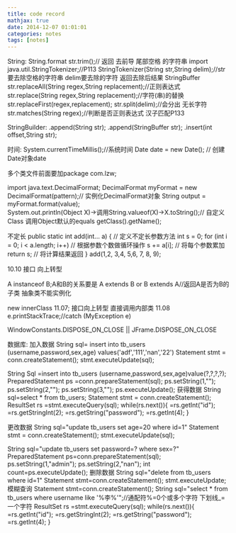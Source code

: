 ```yaml
---
title: code record
mathjax: true
date: 2014-12-07 01:01:01
categories: notes
tags: [notes]
---
```


String:
String.format
str.trim();// 返回 去前导 尾部空格 的字符串
import java.util.StringTokenizer;//P113
StringTokenizer(String str,String delim);//str 要去除空格的字符串 delim要去除的字符 返回去除后结果
StringBuffer
str.replaceAll(String regex,String replacement);//正则表达式
str.replace(String regex,String replacement);//字符(串)的替换
str.replaceFirst(regex,replacement);
str.split(delim);//会分出 无长字符
str.matches(String regex);//判断是否正则表达式
汉子匹配P133

StringBuilder:
.append(String str);
.append(StringBuffer str);
.insert(int offset,String str);

时间:
System.currentTimeMillis();//系统时间
Date date = new Date(); // 创建Date对象date

多个类文件前面要加package com.lzw;

import java.text.DecimalFormat;
DecimalFormat myFormat = new DecimalFormat(pattern);// 实例化DecimalFormat对象
String output = myFormat.format(value);                                                 
System.out.println(Object X)->调用String.valueof(X)->X.toString();//
自定义Class 调用Object默认的equals
getClass().getName();

不定长
	public static int add(int... a) { // 定义不定长参数方法
		int s = 0;
		for (int i = 0; i < a.length; i++)
			// 根据参数个数做循环操作
			s += a[i]; // 将每个参数累加
		return s; // 将计算结果返回
	}
add(1,2, 3,4, 5,6, 7, 8, 9);


10.10 接口 向上转型

A instanceof B;A和B的关系要是 A extends B or B extends A//返回A是否为B的子类
抽象类不能实例化

new innerClass 11.07;
接口向上转型 直接调用内部类 11.08
e.printStackTrace;//catch (MyException e) 

WindowConstants.DISPOSE_ON_CLOSE
||
JFrame.DISPOSE_ON_CLOSE

数据库:
加入数据
String sql= insert into tb_users (username,password,sex,age) values('adf','111','nan','22')
Statement stmt = conn.createStatement();
stmt.executeUpdate(sql);

String Sql =insert into tb_users (username,password,sex,age)value(?,?,?,?);
PreparedStatement ps =conn.prepareStatement(sql);
ps.setString(1,"");
ps.setString(2,"");
ps.setString(3,"");
ps.executeUpdate();
获得数据
String sql=select * from tb_users;
Statement stmt = conn.createStatement();
ResultSet rs =stmt.executeQuery(sql);
while(rs.next()){
	=rs.getInt("id");
	=rs.getStringInt(2);
	=rs.getString("password");
	=rs.getInt(4);
}

更改数据
String sql="update tb_users set age=20 where id=1"
Statement stmt = conn.createStatement();
stmt.executeUpdate(sql);

String sql="update tb_users set password=? where sex=?"
PreparedStatement ps=conn.prepareStatement(sql);
ps.setString(1,"admin");
ps.setString(2,"nan");
int count=ps.executeUpdate();
删除数据
String sql="delete from tb_users where id=1"
Statement stmt=conn.createStatement();
stmt.executeUpdate;
模糊查询
Statement stmt=conn.createStatement();
String sql="select * from tb_users where username like '%李%'";//通配符%=0个或多个字符 下划线_=一个字符
ResultSet rs =stmt.executeQuery(sql);
while(rs.next()){
	=rs.getInt("id");
	=rs.getStringInt(2);
	=rs.getString("password");
	=rs.getInt(4);
}
